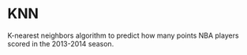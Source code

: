 # KNN
K-nearest neighbors algorithm to predict how many points NBA players scored in the 2013-2014 season.

